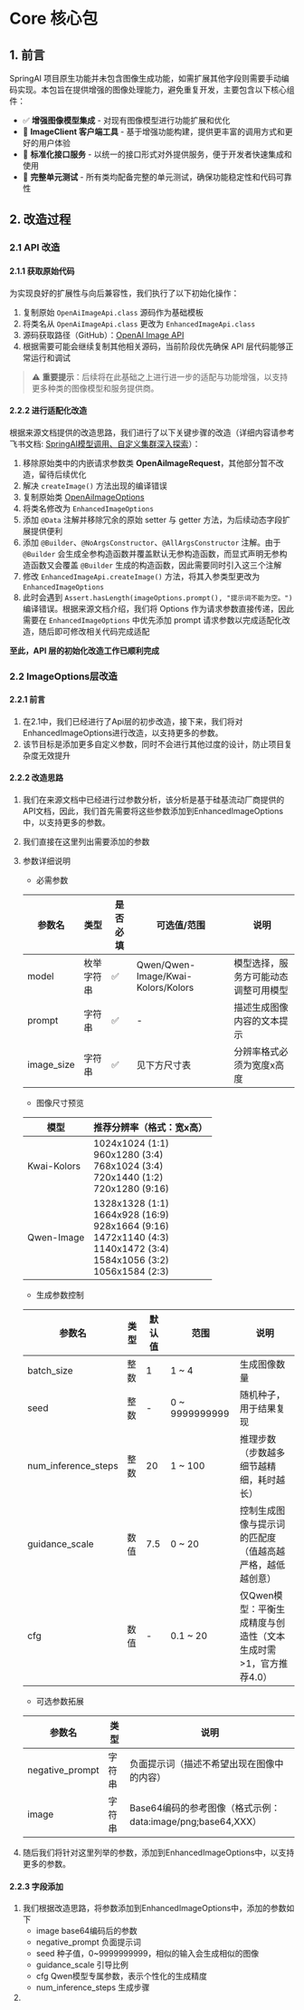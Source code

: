 # Core 核心包

## 1. 前言

SpringAI 项目原生功能并未包含图像生成功能，如需扩展其他字段则需要手动编码实现。本包旨在提供增强的图像处理能力，避免重复开发，主要包含以下核心组件：

- ✅ **增强图像模型集成** - 对现有图像模型进行功能扩展和优化
- 🔄 **ImageClient 客户端工具** - 基于增强功能构建，提供更丰富的调用方式和更好的用户体验
- 🔌 **标准化接口服务** - 以统一的接口形式对外提供服务，便于开发者快速集成和使用
- 🧪 **完整单元测试** - 所有类均配备完整的单元测试，确保功能稳定性和代码可靠性

## 2. 改造过程

### 2.1 API 改造

#### 2.1.1 获取原始代码

为实现良好的扩展性与向后兼容性，我们执行了以下初始化操作：

1. 复制原始 `OpenAiImageApi.class` 源码作为基础模板
2. 将类名从 `OpenAiImageApi.class` 更改为 `EnhancedImageApi.class`
3. 源码获取路径（GitHub）：[OpenAI Image API](https://github.com/spring-projects/spring-ai/blob/main/models/spring-ai-openai/src/main/java/org/springframework/ai/openai/api/OpenAiImageApi.java)
4. 根据需要可能会继续复制其他相关源码，当前阶段优先确保 API 层代码能够正常运行和调试

> ⚠️ **重要提示**：后续将在此基础之上进行进一步的适配与功能增强，以支持更多种类的图像模型和服务提供商。

#### 2.2.2 进行适配化改造

根据来源文档提供的改造思路，我们进行了以下关键步骤的改造（详细内容请参考飞书文档: [SpringAI模型调用、自定义集群深入探索](https://dcn7850oahi9.feishu.cn/docx/DDehdPBMSoGTycxmFTLcER4In0F?from=from_copylink)）：

1. 移除原始类中的内嵌请求参数类 **OpenAiImageRequest**，其他部分暂不改造，留待后续优化
2. 解决 `createImage()` 方法出现的编译错误
3. 复制原始类 [OpenAiImageOptions](https://github.com/spring-projects/spring-ai/blob/1.0.0/models/spring-ai-openai/src/main/java/org/springframework/ai/openai/OpenAiImageOptions.java)
4. 将类名修改为 `EnhancedImageOptions`
5. 添加 `@Data` 注解并移除冗余的原始 setter 与 getter 方法，为后续动态字段扩展提供便利
6. 添加 `@Builder`、`@NoArgsConstructor`、`@AllArgsConstructor` 注解。由于 `@Builder` 会生成全参构造函数并覆盖默认无参构造函数，而显式声明无参构造函数又会覆盖 `@Builder` 生成的构造函数，因此需要同时引入这三个注解
7. 修改 `EnhancedImageApi.createImage()` 方法，将其入参类型更改为 `EnhancedImageOptions`
8. 此时会遇到 `Assert.hasLength(imageOptions.prompt(), "提示词不能为空。")` 编译错误。根据来源文档介绍，我们将 Options 作为请求参数直接传递，因此需要在 `EnhancedImageOptions` 中优先添加 prompt 请求参数以完成适配化改造，随后即可修改相关代码完成适配

**至此，API 层的初始化改造工作已顺利完成**

### 2.2 ImageOptions层改造
#### 2.2.1 前言
1. 在2.1中，我们已经进行了Api层的初步改造，接下来，我们将对EnhancedImageOptions进行改造，以支持更多的参数。
2. 该节目标是添加更多自定义参数，同时不会进行其他过度的设计，防止项目复杂度无效提升

#### 2.2.2 改造思路
1. 我们在来源文档中已经进行过参数分析，该分析是基于硅基流动厂商提供的API文档，因此，我们首先需要将这些参数添加到EnhancedImageOptions中，以支持更多的参数。
2. 我们直接在这里列出需要添加的参数
3. 参数详细说明

    - 必需参数
    
    | 参数名        | 类型    | 是否必填 | 可选值/范围                             | 说明                 |
    |------------|-------|------|------------------------------------|--------------------|
    | model      | 枚举字符串 | ✅    | Qwen/Qwen-Image/Kwai-Kolors/Kolors | 模型选择，服务方可能动态调整可用模型 |
    | prompt     | 字符串   | ✅    | -                                  | 描述生成图像内容的文本提示      |
    | image_size | 字符串   | ✅    | 见下方尺寸表                             | 分辨率格式必须为宽度x高度      |
    
    - 图像尺寸预览
    
    | 模型          | 推荐分辨率（格式：宽x高）                                                                                                                     |
    |-------------|-----------------------------------------------------------------------------------------------------------------------------------|
    | Kwai-Kolors | 1024x1024 (1:1)<br>960x1280 (3:4)<br>768x1024 (3:4)<br>720x1440 (1:2)<br>720x1280 (9:16)                                          |
    | Qwen-Image  | 1328x1328 (1:1)<br>1664x928 (16:9)<br>928x1664 (9:16)<br>1472x1140 (4:3)<br>1140x1472 (3:4)<br>1584x1056 (3:2)<br>1056x1584 (2:3) | |
    - 生成参数控制
    
    | 参数名                 | 类型 | 默认值 | 范围             | 说明                                   |
    |---------------------|----|-----|----------------|--------------------------------------|
    | batch_size          | 整数 | 1   | 1 ~ 4          | 生成图像数量                               |
    | seed                | 整数 | -   | 0 ~ 9999999999 | 随机种子，用于结果复现                          |
    | num_inference_steps | 整数 | 20  | 1 ~ 100        | 推理步数（步数越多细节越精细，耗时越长）                 |
    | guidance_scale      | 数值 | 7.5 | 0 ~ 20         | 控制生成图像与提示词的匹配度（值越高越严格，越低越创意）         |
    | cfg                 | 数值 | -   | 0.1 ~ 20       | 仅Qwen模型：平衡生成精度与创造性（文本生成时需>1，官方推荐4.0） |
    
    - 可选参数拓展
    
    | 参数名             | 类型  | 说明                                            |
    |-----------------|-----|-----------------------------------------------|
    | negative_prompt | 字符串 | 负面提示词（描述不希望出现在图像中的内容）                         |
    | image           | 字符串 | Base64编码的参考图像（格式示例：data:image/png;base64,XXX） |

4. 随后我们将针对这里列举的参数，添加到EnhancedImageOptions中，以支持更多的参数。

#### 2.2.3 字段添加
1. 我们根据改造思路，将参数添加到EnhancedImageOptions中，添加的参数如下
   - image base64编码后的参数
   - negative_prompt 负面提示词
   - seed 种子值，0~9999999999，相似的输入会生成相似的图像
   - guidance_scale 引导比例
   - cfg Qwen模型专属参数，表示个性化的生成精度
   - num_inference_steps 生成步骤
2. 
